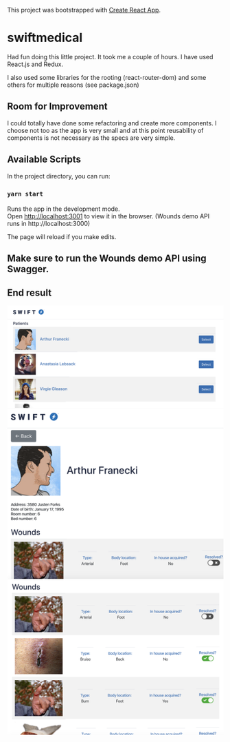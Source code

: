 This project was bootstrapped with [Create React App](https://github.com/facebook/create-react-app).

# swiftmedical

Had fun doing this little project. It took me a couple of hours. 
I have used React.js and Redux. 

I also used some libraries for the rooting (react-router-dom) and some others for multiple reasons (see package.json)

## Room for Improvement

I could totally have done some refactoring and create more components. I choose not too as the app is very small and at this point reusability of components is not necessary as the specs are very simple.

## Available Scripts

In the project directory, you can run:

### `yarn start`

Runs the app in the development mode.<br />
Open [http://localhost:3001](http://localhost:3001) to view it in the browser.
(Wounds demo API runs in http://localhost:3000)

The page will reload if you make edits.<br />

## Make sure to run the Wounds demo API using Swagger.

## End result

![alt text](https://github.com/sofianeOuafir/swiftmedical/blob/master/Screenshot%202020-02-20%2022.22.27.png)
![alt text](https://github.com/sofianeOuafir/swiftmedical/blob/master/Screenshot%202020-02-20%2022.22.43.png)
![alt text](https://github.com/sofianeOuafir/swiftmedical/blob/master/Screenshot%202020-02-20%2022.22.52.png)
